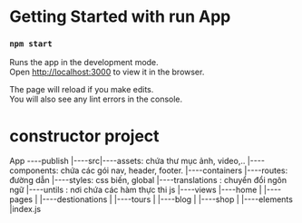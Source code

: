 # Getting Started with run App
### `npm start`

Runs the app in the development mode.\
Open [http://localhost:3000](http://localhost:3000) to view it in the browser.

The page will reload if you make edits.\
You will also see any lint errors in the console.


# constructor project

App ----publish
    |----src|----assets: chứa thư mục ảnh, video,..
            |----components: chứa các gói nav, header, footer.
            |----containers
            |----routes: đường dẫn
            |----styles: css biến, global
            |----translations : chuyển đổi ngôn ngữ 
            |----untils : nơi chứa các hàm thực thi js
            |----views |----home
            |          |----pages
            |          |----destionations
            |          |----tours
            |          |----blog
            |          |----shop
            |          |----elements
            |index.js
